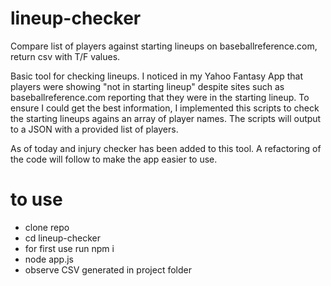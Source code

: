 # lineup-checker
Compare list of players against starting lineups on baseballreference.com, return csv with T/F values. 

Basic tool for checking lineups. I noticed in my Yahoo Fantasy App that players were showing "not in starting lineup" despite sites such as baseballreference.com reporting that they were in the starting lineup. To ensure I could get the best information, I implemented this scripts to check the starting lineups agains an array of player names. The scripts will output to a JSON with a provided list of players. 

As of today and injury checker has been added to this tool. A refactoring of the code will follow to make the app easier to use. 


# to use


<ul>
  <li>clone repo</li>
  <li>cd lineup-checker</li>
  <li>for first use run npm i
</li>
  <li>node app.js
</li>
<li>observe CSV generated in project folder
</li>
</ul>

